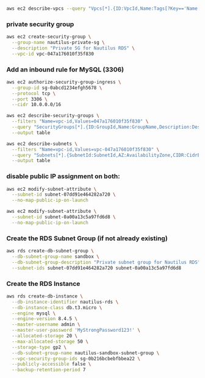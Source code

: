 ###

```bash
aws ec2 describe-vpcs --query "Vpcs[*].{ID:VpcId,Name:Tags[?Key=='Name']|[0].Value}" --output table
```

### private security group

```bash
aws ec2 create-security-group \
  --group-name nautilus-private-sg \
  --description "Private SG for Nautilus RDS" \
  --vpc-id vpc-047a176010f35f830
```

### Add an inbound rule for MySQL (3306)

```bash
aws ec2 authorize-security-group-ingress \
  --group-id sg-0abcd1234efgh5678 \
  --protocol tcp \
  --port 3306 \
  --cidr 10.0.0.0/16
```

```bash
aws ec2 describe-security-groups \
  --filters "Name=vpc-id,Values=047a176010f35f830" \
  --query "SecurityGroups[*].{ID:GroupId,Name:GroupName,Description:Description}" \
  --output table
```

```bash
aws ec2 describe-subnets \
  --filters "Name=vpc-id,Values=vpc-047a176010f35f830" \
  --query "Subnets[*].{SubnetId:SubnetId,AZ:AvailabilityZone,CIDR:CidrBlock,PublicIPAutoAssign:MapPublicIpOnLaunch}" \
  --output table
```

### disable public IP assignment on both:

```bash
aws ec2 modify-subnet-attribute \
  --subnet-id subnet-07dd91e464282a720 \
  --no-map-public-ip-on-launch

aws ec2 modify-subnet-attribute \
  --subnet-id subnet-0a00a13c5a97fd6d8 \
  --no-map-public-ip-on-launch
```

### Create the RDS Subnet Group (if not already existing)

```bash
aws rds create-db-subnet-group \
  --db-subnet-group-name sandbox \
  --db-subnet-group-description "Private subnet group for Nautilus RDS" \
  --subnet-ids subnet-07dd91e464282a720 subnet-0a00a13c5a97fd6d8
```

### Create the RDS Instance

```bash
aws rds create-db-instance \
  --db-instance-identifier nautilus-rds \
  --db-instance-class db.t3.micro \
  --engine mysql \
  --engine-version 8.4.5 \
  --master-username admin \
  --master-user-password 'MyStrongPassword123!' \
  --allocated-storage 20 \
  --max-allocated-storage 50 \
  --storage-type gp2 \
  --db-subnet-group-name nautilus-sandbox-subnet-group \
  --vpc-security-group-ids sg-0b216bcbebfbbea22 \
  --publicly-accessible false \
  --backup-retention-period 7
```
